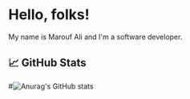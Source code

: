 # Hello, folks!

My name is Marouf Ali and I'm a software developer. 

## &#x1f4c8; GitHub Stats

#![Anurag's GitHub stats](https://github-readme-stats.vercel.app/api?username=bt-marouf-ali&show_icons=true&include_all_commits=true&count_private=true&theme=gotham)



<!---
bt-marouf-ali/bt-marouf-ali is a ✨ special ✨ repository because its `README.md` (this file) appears on your GitHub profile.
You can click the Preview link to take a look at your changes.
--->
